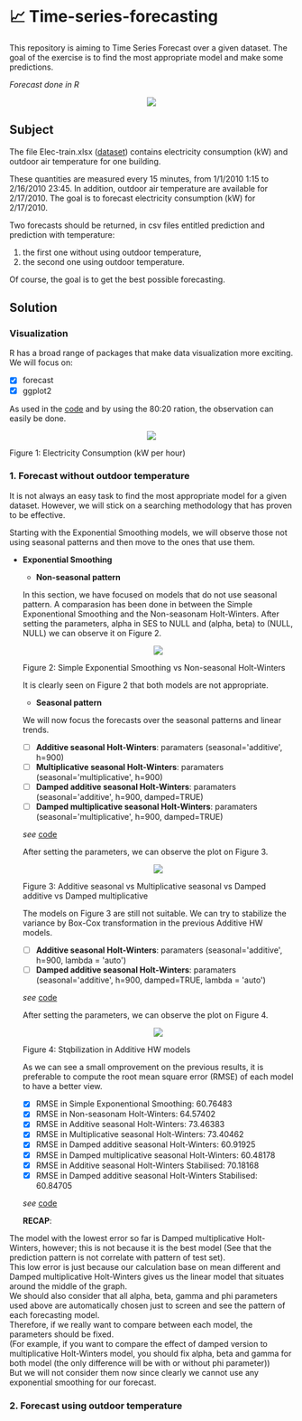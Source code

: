 # :chart_with_upwards_trend: Time-series-forecasting

 This repository is aiming to Time Series Forecast over a given dataset. The goal of the exercise is to find the most appropriate model and make some predictions.

*Forecast done in R*

<p align="center">
  <img src="https://www.analyticsindiamag.com/wp-content/uploads/2018/12/timser.gif"/>
</p>



## Subject

The file Elec-train.xlsx ([dataset](https://github.com/IsmaelMekene/Time-series-forecasting/blob/main/dataset/Elec-train.xlsx)) contains electricity consumption (kW) and outdoor air temperature for one building.

These quantities are measured every 15 minutes, from 1/1/2010 1:15 to 2/16/2010 23:45. In addition, outdoor
air temperature are available for 2/17/2010. The goal is to forecast electricity consumption (kW) for
2/17/2010.

Two forecasts should be returned, in csv files entitled prediction and prediction with temperature:

1. the first one without using outdoor temperature,
2. the second one using outdoor temperature.

Of course, the goal is to get the best possible forecasting. 




## Solution


### Visualization

R has a broad range of packages that make data visualization more exciting. We will focus on:
- [x] forecast
- [x] ggplot2

As used in the [code](https://github.com/IsmaelMekene/Time-series-forecasting/blob/main/model/TimesSeries.ipynb) and by using the 80:20 ration, the observation can easily be done.

  <p align="center">
  <img src="https://github.com/IsmaelMekene/Metaheuristics--Stochastic-Optimization/blob/main/images/visuatraintest.png"/>
  <figcaption>Figure 1: Electricity Consumption (kW per hour)</figcaption>
  </p>


### 1. Forecast without outdoor temperature
 
It is not always an easy task to find the most appropriate model for a given dataset. However, we will stick on a searching methodology that has proven to be effective.

Starting with the Exponential Smoothing models, we will observe those not using seasonal patterns and then move to the ones that use them.

- **Exponential Smoothing**
  
  - **Non-seasonal pattern**
  
  In this section, we have focused on models that do not use seasonal pattern. A comparasion has been done in between the Simple Exponentional Smoothing and the Non-seasonam Holt-Winters. After setting the parameters, alpha in SES to NULL and (alpha, beta) to (NULL, NULL) we can observe it on Figure 2.
  
  <p align="center">
  <img src="https://github.com/IsmaelMekene/Metaheuristics--Stochastic-Optimization/blob/main/images/nonseasonal.png"/>
  <figcaption> Figure 2: Simple Exponential Smoothing vs Non-seasonal Holt-Winters </figcaption>
  </p>
  
 
  It is clearly seen on Figure 2 that both models are not appropriate.
   
  - **Seasonal pattern** 
  
  We will now focus the forecasts over the seasonal patterns and linear trends.
  
  - [ ] **Additive seasonal Holt-Winters**: paramaters (seasonal='additive', h=900)
  - [ ] **Multiplicative seasonal Holt-Winters**: paramaters (seasonal='multiplicative', h=900)
  - [ ] **Damped additive seasonal Holt-Winters**: paramaters (seasonal='additive', h=900, damped=TRUE)
  - [ ] **Damped multiplicative seasonal Holt-Winters**: paramaters (seasonal='multiplicative', h=900, damped=TRUE)
  
  _see_ [code](https://github.com/IsmaelMekene/Time-series-forecasting/blob/main/model/TimesSeries.ipynb)
  
  
  After setting the parameters, we can observe the plot on Figure 3.
    
  <p align="center">
  <img src="https://github.com/IsmaelMekene/Metaheuristics--Stochastic-Optimization/blob/main/images/seasonalandlinear.png"/>
  <figcaption> Figure 3: Additive seasonal vs Multiplicative seasonal vs Damped additive vs Damped multiplicative</figcaption>
  </p>
    
  The models on Figure 3 are still not suitable.
  We can try to stabilize the variance by Box-Cox transformation in the previous Additive HW models.
  - [ ] **Additive seasonal Holt-Winters**: paramaters (seasonal='additive', h=900, lambda = 'auto')
  - [ ] **Damped additive seasonal Holt-Winters**: paramaters (seasonal='additive', h=900, damped=TRUE, lambda = 'auto')
  
  _see_ [code](https://github.com/IsmaelMekene/Time-series-forecasting/blob/main/model/TimesSeries.ipynb)
  
  After setting the parameters, we can observe the plot on Figure 4.
  
  <p align="center">
  <img src="https://github.com/IsmaelMekene/Metaheuristics--Stochastic-Optimization/blob/main/images/boxcox.png"/>
  <figcaption> Figure 4: Stqbilization in Additive HW models</figcaption>
  </p>
 
  As we can see a small omprovement on the previous results, it is preferable to compute the root mean square error (RMSE) of each model to have a better view.
  - [x] RMSE in Simple Exponentional Smoothing: 60.76483
  - [x] RMSE in Non-seasonam Holt-Winters: 64.57402
  - [x] RMSE in Additive seasonal Holt-Winters: 73.46383
  - [x] RMSE in Multiplicative seasonal Holt-Winters: 73.40462
  - [x] RMSE in Damped additive seasonal Holt-Winters: 60.91925
  - [x] RMSE in Damped multiplicative seasonal Holt-Winters: 60.48178
  - [x] RMSE in Additive seasonal Holt-Winters Stabilised: 70.18168
  - [x] RMSE in Damped additive seasonal Holt-Winters Stabilised: 60.84705
  
  _see_ [code](https://github.com/IsmaelMekene/Time-series-forecasting/blob/main/model/TimesSeries.ipynb)
  
  **RECAP**:
  
The model with the lowest error so far is Damped multiplicative Holt-Winters, however; this is not because it is the best model (See that the prediction pattern is not correlate with pattern of test set).     
This low error is just because our calculation base on mean different and Damped multiplicative Holt-Winters gives us the linear model that situates around the middle of the graph.    
We should also consider that all alpha, beta, gamma and phi parameters used above are automatically chosen just to screen and see the pattern of each forecasting model.    
Therefore, if we really want to compare between each model, the parameters should be fixed.    
(For example, if you want to compare the effect of damped version to multiplicative Holt-Winters model, you should fix alpha, beta and gamma for both model (the only difference will be with or without phi parameter))    
But we will not consider them now since clearly we cannot use any exponential smoothing for our forecast.


### 2. Forecast using outdoor temperature

